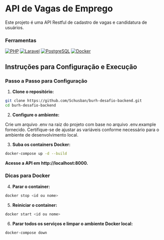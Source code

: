 # API de Vagas de Emprego

Este projeto é uma API Restful de cadastro de vagas e candidatura de usuários.

### Ferramentas

[![PHP](https://img.shields.io/badge/PHP-000?style=for-the-badge&logo=php)](https://www.php.net/)
[![Laravel](https://img.shields.io/badge/laravel-%23FF2D20.svg?style=for-the-badge&logo=laravel&logoColor=white)](https://laravel.com/)
[![PostgreSQL](https://img.shields.io/badge/PostgreSQL-000?style=for-the-badge&logo=postgresql)](https://www.postgresql.org/)
[![Docker](https://img.shields.io/badge/Docker-blue?style=for-the-badge&logo=docker)](https://www.docker.com/)


## Instruções para Configuração e Execução

### Passo a Passo para Configuração

1. **Clone o repositório:**

```bash
git clone https://github.com/Schusban/burh-desafio-backend.git
cd burh-desafio-backend
```


2. **Configure o ambiente:**

Crie um arquivo .env na raiz do projeto com base no arquivo .env.example fornecido. Certifique-se de ajustar as variáveis conforme necessário para o ambiente de desenvolvimento local.

3. **Suba os containers Docker:**
```bash
docker-compose up -d --build
```

**Acesse a API em http://localhost:8000.**

### Dicas para Docker

4. **Parar o container:**
```bash
docker stop <id ou nome>
```

5. **Reiniciar o container:**
```bash
docker start <id ou nome>
```

6.  **Parar todos os serviços e limpar o ambiente Docker local:**
```bash
docker-compose down
```
